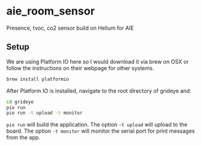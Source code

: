 # aie_room_sensor
Presence, tvoc, co2 sensor build on Helium for AIE


## Setup

We are using Platform IO here so I would download it via brew on OSX or follow the instructions on their webpage for other systems. 

```bash
brew install platformio
```

After Platform IO is installed, navigate to the root directory of grideye and:

```bash
cd grideye
pio run
pio run -t upload -t monitor
```

`pio run` will build the application. The option `-t upload` will upload to the board. The option `-t monitor` will monitor the serial port for print messages from the app.
